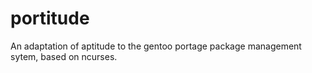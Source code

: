 # portitude
An adaptation of aptitude to the gentoo portage package management sytem, based on ncurses.
